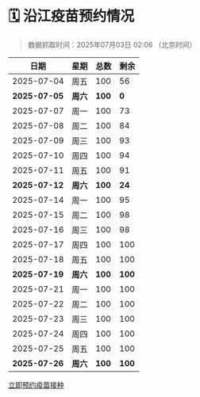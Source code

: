 # 🗓️ 沿江疫苗预约情况

> 数据抓取时间：2025年07月03日 02:06 （北京时间）

| 日期 | 星期 | 总数 | 剩余 |
|------|------|------|------|
| 2025-07-04 | 周五 | 100 | 56 |
| **2025-07-05** | **周六** | **100** | **0** |
| 2025-07-07 | 周一 | 100 | 73 |
| 2025-07-08 | 周二 | 100 | 84 |
| 2025-07-09 | 周三 | 100 | 93 |
| 2025-07-10 | 周四 | 100 | 94 |
| 2025-07-11 | 周五 | 100 | 91 |
| **2025-07-12** | **周六** | **100** | **24** |
| 2025-07-14 | 周一 | 100 | 95 |
| 2025-07-15 | 周二 | 100 | 98 |
| 2025-07-16 | 周三 | 100 | 98 |
| 2025-07-17 | 周四 | 100 | 100 |
| 2025-07-18 | 周五 | 100 | 100 |
| **2025-07-19** | **周六** | **100** | **100** |
| 2025-07-21 | 周一 | 100 | 100 |
| 2025-07-22 | 周二 | 100 | 100 |
| 2025-07-23 | 周三 | 100 | 100 |
| 2025-07-24 | 周四 | 100 | 100 |
| 2025-07-25 | 周五 | 100 | 100 |
| **2025-07-26** | **周六** | **100** | **100** |


<div class="button-container">
<a class="btn" href="http://yfzweb.ishequ.net/#/login" target="_blank">立即预约疫苗接种</a>
</div>
